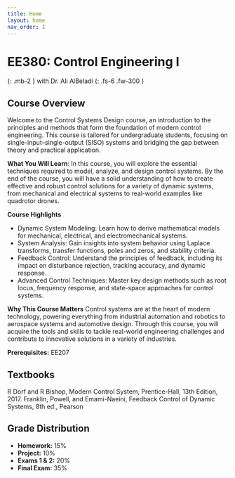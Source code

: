 ```yaml
---
title: Home
layout: home
nav_order: 1
---
```


# EE380: Control Engineering I
{: .mb-2 }
with Dr. Ali AlBeladi
{: .fs-6 .fw-300 }

## Course Overview
Welcome to the Control Systems Design course, an introduction to the principles and methods that form the foundation of modern control engineering. This course is tailored for undergraduate students, focusing on single-input–single-output (SISO) systems and bridging the gap between theory and practical application.

**What You Will Learn**:
In this course, you will explore the essential techniques required to model, analyze, and design control systems. By the end of the course, you will have a solid understanding of how to create effective and robust control solutions for a variety of dynamic systems, from mechanical and electrical systems to real-world examples like quadrotor drones.

**Course Highlights**
* Dynamic System Modeling: Learn how to derive mathematical models for mechanical, electrical, and electromechanical systems.
* System Analysis: Gain insights into system behavior using Laplace transforms, transfer functions, poles and zeros, and stability criteria.
* Feedback Control: Understand the principles of feedback, including its impact on disturbance rejection, tracking accuracy, and dynamic response.
* Advanced Control Techniques: Master key design methods such as root locus, frequency response, and state-space approaches for control systems.

**Why This Course Matters**
Control systems are at the heart of modern technology, powering everything from industrial automation and robotics to aerospace systems and automotive design. Through this course, you will acquire the tools and skills to tackle real-world engineering challenges and contribute to innovative solutions in a variety of industries.

**Prerequisites:** EE207

## Textbooks ##
R Dorf and R Bishop, Modern Control System, Prentice-Hall, 13th Edition, 2017.
Franklin, Powell, and Emami-Naeini, Feedback Control of Dynamic Systems, 8th ed., Pearson


## Grade Distribution
* **Homework:**     15%
* **Project:**      10%
* **Exams 1 & 2:**  20%
* **Final Exam:**   35%
